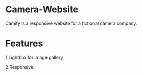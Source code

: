 # Camera-Website
Camify is a responsive website for a fictional camera company.

# Features 
1.Lightbox for image gallery

2.Responsive.
